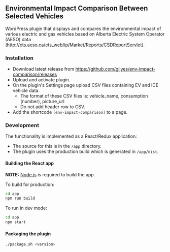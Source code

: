 ## Environmental Impact Comparison Between Selected Vehicles

WordPress plugin that displays and compares the environmental impact of various electric and gas vehicles based on Alberta Electric System Operator (AESO) data (<http://ets.aeso.ca/ets_web/ip/Market/Reports/CSDReportServlet>).

### Installation

* Download latest release from <https://github.com/gilyes/env-impact-comparison/releases>
* Upload and activate plugin.
* On the plugin's Settings page upload CSV files containing EV and ICE vehicle data.
  * The format of these CSV files is: vehicle_name, consumption (number), picture_url
  * Do not add header row to CSV.
* Add the shortcode `[env-impact-comparison]` to a page.

### Development

The functionality is implemented as a React/Redux application:

* The source for this is in the `/app` directory.
* The plugin uses the production build which is generated in `/app/dist`.

#### Building the React app

**NOTE:** [Node.js](https://nodejs.org) is required to build the app.

To build for production:

```bash
cd app
npm run build
```

To run in dev mode:

```bash
cd app
npm start
```

#### Packaging the plugin

```bash
./package.sh <version>
```

